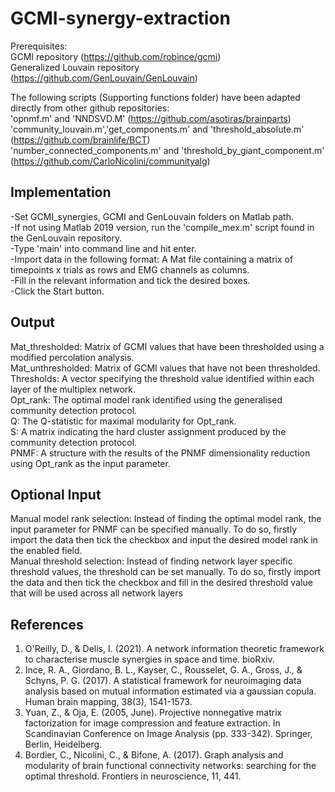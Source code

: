 # GCMI-synergy-extraction


Prerequisites:<br />
GCMI repository (https://github.com/robince/gcmi)<br />
Generalized Louvain repository (https://github.com/GenLouvain/GenLouvain)



The following scripts (Supporting functions folder) have been adapted directly from other github repositories:<br />
'opnmf.m' and 'NNDSVD.M' (https://github.com/asotiras/brainparts)<br />
'community_louvain.m','get_components.m' and 'threshold_absolute.m' (https://github.com/brainlife/BCT)<br />
'number_connected_components.m' and 'threshold_by_giant_component.m' (https://github.com/CarloNicolini/communityalg)<br/>


## Implementation
-Set GCMI_synergies, GCMI and GenLouvain folders on Matlab path.<br />
-If not using Matlab 2019 version, run the 'compile_mex.m' script found in the GenLouvain repository.<br/>
-Type 'main' into command line and hit enter.<br />
-Import data in the following format: A Mat file containing a matrix of timepoints x trials as rows and EMG channels as columns.<br />
-Fill in the relevant information and tick the desired boxes.<br />
-Click the Start button.

## Output
Mat_thresholded: Matrix of GCMI values that have been thresholded using a modified percolation analysis.<br />
Mat_unthresholded: Matrix of GCMI values that have not been thresholded. <br />
Thresholds: A vector specifying the threshold value identified within each layer of the multiplex network. <br />
Opt_rank: The optimal model rank identified using the generalised community detection protocol. <br />
Q: The Q-statistic for maximal modularity for Opt_rank. <br />
S: A matrix indicating the hard cluster assignment produced by the community detection protocol. <br />
PNMF: A structure with the results of the PNMF dimensionality reduction using Opt_rank as the input parameter.



## Optional Input
Manual model rank selection: Instead of finding the optimal model rank, the input parameter for PNMF can be specified manually. To do so, firstly import the data then tick the checkbox and input the desired model rank in the enabled field.<br />
Manual threshold selection: Instead of finding network layer specific threshold values, the threshold can be set manually. To do so, firstly import the data and then tick the checkbox and fill in the desired threshold value that will be used across all network layers


##  References
1. O'Reilly, D., & Delis, I. (2021). A network information theoretic framework to characterise muscle synergies in space and time. bioRxiv. <br />
2. Ince, R. A., Giordano, B. L., Kayser, C., Rousselet, G. A., Gross, J., & Schyns, P. G. (2017). A statistical framework for neuroimaging data analysis based on mutual information estimated via a gaussian copula. Human brain mapping, 38(3), 1541-1573. <br />
3. Yuan, Z., & Oja, E. (2005, June). Projective nonnegative matrix factorization for image compression and feature extraction. In Scandinavian Conference on Image Analysis (pp. 333-342). Springer, Berlin, Heidelberg.<br />
4. Bordier, C., Nicolini, C., & Bifone, A. (2017). Graph analysis and modularity of brain functional connectivity networks: searching for the optimal threshold. Frontiers in neuroscience, 11, 441.<br />
